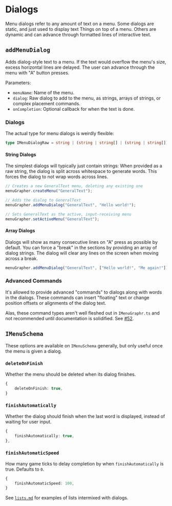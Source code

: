 # Dialogs

Menu dialogs refer to any amount of text on a menu.
Some dialogs are static, and just used to display text Things on top of a menu.
Others are dynamic and can advance through formatted lines of interactive text.

## `addMenuDialog`

Adds dialog-style text to a menu.
If the text would overflow the menu's size, excess horizontal lines are delayed.
The user can advance through the menu with "A" button presses.

Parameters:

* `menuName`: Name of the menu.
* `dialog`: Raw dialog to add to the menu, as strings, arrays of strings, or complex placement commands.
* `onCompletion`: Optional callback for when the text is done.

### Dialogs

The actual type for menu dialogs is weirdly flexible:

```typescript
type IMenuDialogRaw = string | (string | string[] | (string | string[])[] | IMenuWordCommandBase)[];
```

#### String Dialogs

The simplest dialogs will typically just contain strings:
When provided as a raw string, the dialog is split across whitespace to generate words.
This forces the dialog to not wrap words across lines.

```typescript
// Creates a new GeneralText menu, deleting any existing one
menuGrapher.createMenu("GeneralText");

// Adds the dialog to GeneralText
menuGrapher.addMenuDialog("GeneralText", "Hello world!");

// Sets GeneralText as the active, input-receiving menu
menuGrapher.setActiveMenu("GeneralText");
```

#### Array Dialogs

Dialogs will show as many consecutive lines on "A" press as possible by default.
You can force a "break" in the sections by providing an array of dialog strings.
The dialog will clear any lines on the screen when moving across a break.

```typescript
menuGrapher.addMenuDialog("GeneralText", ["Hello world!", "Me again!"]);
```

### Advanced Commands

It's allowed to provide advanced "commands" to dialogs along with words in the dialogs.
These commands can insert "floating" text or change position offsets or alignments of the dialog text.

Alas, these command types aren't well fleshed out in `IMenuGraphr.ts` and not recommended until documentation is solidified.
See [#52](https://github.com/FullScreenShenanigans/MenuGraphr/issues/52).

## `IMenuSchema`

These options are available on `IMenuSchema` generally, but only useful once the menu is given a dialog.

### `deleteOnFinish`

Whether the menu should be deleted when its dialog finishes.

```typescript
{
    deleteOnFinish: true,
}
```

### `finishAutomatically`

Whether the dialog should finish when the last word is displayed,
instead of waiting for user input.

```typescript
{
    finishAutomatically: true,
},
```

### `finishAutomaticSpeed`

How many game ticks to delay completion by when `finishAutomatically` is true.
Defaults to `0`.

```typescript
{
    finishAutomaticSpeed: 100,
}
```

See [`lists.md`](./lists.md) for examples of lists intermixed with dialogs.
